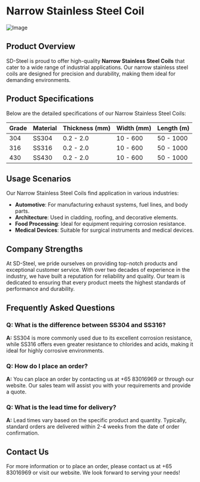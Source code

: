 # Narrow Stainless Steel Coil

![Image](https://github.com/user-attachments/assets/2567258e-e124-4816-932d-1809bd27ef0b)

## Product Overview
SD-Steel is proud to offer high-quality **Narrow Stainless Steel Coils** that cater to a wide range of industrial applications. Our narrow stainless steel coils are designed for precision and durability, making them ideal for demanding environments.

## Product Specifications
Below are the detailed specifications of our Narrow Stainless Steel Coils:

| Grade | Material | Thickness (mm) | Width (mm) | Length (m) |
|-------|----------|----------------|------------|------------|
| 304   | SS304    | 0.2 - 2.0      | 10 - 600   | 50 - 1000  |
| 316   | SS316    | 0.2 - 2.0      | 10 - 600   | 50 - 1000  |
| 430   | SS430    | 0.2 - 2.0      | 10 - 600   | 50 - 1000  |

## Usage Scenarios
Our Narrow Stainless Steel Coils find application in various industries:
- **Automotive**: For manufacturing exhaust systems, fuel lines, and body parts.
- **Architecture**: Used in cladding, roofing, and decorative elements.
- **Food Processing**: Ideal for equipment requiring corrosion resistance.
- **Medical Devices**: Suitable for surgical instruments and medical devices.

## Company Strengths
At SD-Steel, we pride ourselves on providing top-notch products and exceptional customer service. With over two decades of experience in the industry, we have built a reputation for reliability and quality. Our team is dedicated to ensuring that every product meets the highest standards of performance and durability.

## Frequently Asked Questions

### Q: What is the difference between SS304 and SS316?
**A:** SS304 is more commonly used due to its excellent corrosion resistance, while SS316 offers even greater resistance to chlorides and acids, making it ideal for highly corrosive environments.

### Q: How do I place an order?
**A:** You can place an order by contacting us at +65 83016969 or through our website. Our sales team will assist you with your requirements and provide a quote.

### Q: What is the lead time for delivery?
**A:** Lead times vary based on the specific product and quantity. Typically, standard orders are delivered within 2-4 weeks from the date of order confirmation.

## Contact Us
For more information or to place an order, please contact us at +65 83016969 or visit our website. We look forward to serving your needs!